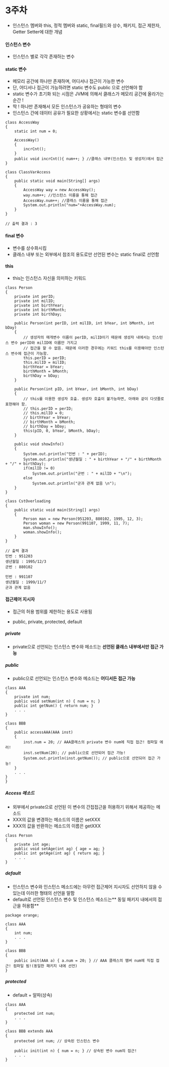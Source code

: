 # 3주차

* 인스턴스 멤버와 this, 정적 멤버와 static, final필드와 상수, 패키지, 접근 제한자, Getter Setter에 대한 개념

#### 인스턴스 변수

* 인스턴스 별로 각각 존재하는 변수

#### static 변수

* 메모리 공간에 하나만 존재하며, 어디서나 접근이 가능한 변수
* 단, 어디서나 접근이 가능하려면 static 변수도 public 으로 선언해야 함
* static 변수가 초기화 되는 시점은 JVM에 의해서 클래스가 메모리 공간에 올라가는 순간 !
* 딱 ! 하나만 존재해서 모든 인스턴스가 공유하는 형태의 변수
* 인스턴스 간에 데이터 공유가 필요한 상황에서는 static 변수를 선언함

```
class AccessWay
{
    static int num = 0;

    AccessWay()
    {
        incrCnt();
    }
    public void incrCnt(){ num++; } //클래스 내부(인스턴스 및 생성자)에서 접근
}

class ClassVarAccess
{
    public static void main(String[] args)
    {
        AccessWay way = new AccessWay();
        way.num++; //인스턴스 이름을 통해 접근
        AccessWay.num++; //클래스 이름을 통해 접근
        System.out.println("num="+AccessWay.num);
    }
}

// 출력 결과 : 3
```

#### final 변수

* 변수를 상수화시킴
* 클래스 내부 또는 외부에서 참조의 용도로만 선언된 변수는 static final로 선언함

#### this

* this는 인스턴스 자신을 의미하는 키워드

```
class Person
{
    private int perID;
    private int milID;
    private int birthYear;
    private int birthMonth;
    private int birthDay;

    public Person(int perID, int milID, int bYear, int bMonth, int bDay)
    {
        // 생성자의 매개변수 이름이 perID, milID이기 때문에 생성자 내에서는 인스턴스 변수 perID와 milID에 이름만 가지고 
        // 접근을 할 수 없음. 때문에 이러한 경우에는 키워드 this를 이용해야만 인스턴스 변수에 접근이 가능함.
        this.perID = perID; 
        this.milID = milID;
        birthYear = bYear;
        birthMonth = bMonth;
        birthDay = bDay;
    }

    public Person(int pID, int bYear, int bMonth, int bDay)
    {
        // this를 이용한 생성자 호출. 생성자 호출이 불가능하면, 아래와 같이 다섯줄로 표현해야 함.
        // this.perID = perID;
        // this.milID = 0;
        // birthYear = bYear;
        // birthMonth = bMonth;
        // birthDay = bDay;
        this(pID, 0, bYear, bMonth, bDay);
    }

    public void showInfo()
    {
        System.out.println("민번 : " + perID);
        System.out.println("생년월일 : " + birthYear + "/" + birthMonth + "/" + birthDay);
        if(milID != 0)
            System.out.println("군번 : " + milID + "\n");
        else
            System.out.println("군과 관계 없음 \n");
    }
}

class CstOverloading
{
    public static void main(String[] args)
    {
        Person man = new Person(951203, 880102, 1995, 12, 3);
        Person woman = new Person(991107, 1999, 11, 7);
        man.showInfo();
        woman.showInfo();
    }
}

// 출력 결과
민번 : 951203
생년월일 : 1995/12/3
군번 : 880102

민번 : 991107
생년월일 : 1999/11/7
군과 관계 없음
```

#### 접근제어 지시자

* 접근의 허용 범위를 제한하는 용도로 사용됨

* public, private, protected, default

##### private

* private으로 선언되는 인스턴스 변수와 메소드는 **선언된 클래스 내부에서만 접근 가능**

##### public

* public으로 선언되는 인스턴스 변수와 메소드는 **어디서든 접근 가능**

```
class AAA
{
    private int num;
    public void setNum(int n) { num = n; }
    public int getNum() { return num; }
    . . .
}

class BBB
{
    public accessAAA(AAA inst)
    {
        inst.num = 20; // AAA클래스의 private 변수 num에 직접 접근! 컴파일 에러!
        inst.setNum(20); // public으로 선언되어 접근 가능!
        System.out.println(inst.getNum()); // public으로 선언되어 접근 가능!
    }
    . . .
}
}
```

##### Access 메소드

* 외부에서 private으로 선언된 이 변수의 간접접근을 허용하기 위해서 제공하는 메소드
* XXX의 값을 변경하는 메소드의 이름은 setXXX
* XXX의 값을 반환하는 메소드의 이름은 getXXX

```
class Person
{
    private int age;
    public void setAge(int ag) { age = ag; }
    public int getAge(int ag) { return ag; }
    . . .
}
```

##### default

* 인스턴스 변수와 인스턴스 메소드에는 아무런 접근제어 지시자도 선언하지 않을 수 있는데 이러한 형태의 선언을 말함
* default로 선언된 인스턴스 변수 및 인스턴스 메소드는** 동일 패키지 내에서의 접근을 허용함**

```
package orange;

class AAA
{
    int num;
    . . .
}

class BBB
{
    public init(AAA a) { a.num = 20; } // AAA 클래스의 멤버 num에 직접 접근! 컴파일 됨!(동일한 패키지 내에 선언)
}
```

##### protected

* default + 알파\(상속\)

```
class AAA
{
    protected int num;
    . . .
}

class BBB extends AAA
{
    protected int num; // 상속된 인스턴스 변수
    
    public init(int n) { num = n; } // 상속된 변수 num의 접근!
    . . .
}
```




